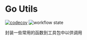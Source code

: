# Go Utils

[![codecov](https://codecov.io/gh/OhYee/goutils/branch/master/graph/badge.svg)](https://codecov.io/gh/OhYee/goutils) ![workflow state](https://github.com/OhYee/goutils/workflows/master_test/badge.svg)

封装一些常用的函数到工具包中以供调用